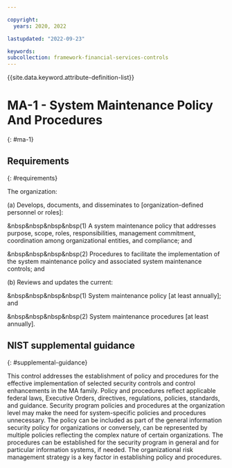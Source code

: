 ```yaml
---

copyright:
  years: 2020, 2022

lastupdated: "2022-09-23"

keywords: 
subcollection: framework-financial-services-controls
---
```


{{site.data.keyword.attribute-definition-list}}

# MA-1 - System Maintenance Policy And Procedures
{: #ma-1}

## Requirements
{: #requirements}

The organization:

(a) Develops, documents, and disseminates to [organization-defined personnel or roles]:

&nbsp&nbsp&nbsp&nbsp(1) A system maintenance policy that addresses purpose, scope, roles, responsibilities, management commitment, coordination among organizational entities, and compliance; and

&nbsp&nbsp&nbsp&nbsp(2) Procedures to facilitate the implementation of the system maintenance policy and associated system maintenance controls; and

(b) Reviews and updates the current:

&nbsp&nbsp&nbsp&nbsp(1) System maintenance policy [at least annually]; and

&nbsp&nbsp&nbsp&nbsp(2) System maintenance procedures [at least annually].

## NIST supplemental guidance
{: #supplemental-guidance}

This control addresses the establishment of policy and procedures for the effective implementation of selected security controls and control enhancements in the MA family. Policy and procedures reflect applicable federal laws, Executive Orders, directives, regulations, policies, standards, and guidance. Security program policies and procedures at the organization level may make the need for system-specific policies and procedures unnecessary. The policy can be included as part of the general information security policy for organizations or conversely, can be represented by multiple policies reflecting the complex nature of certain organizations. The procedures can be established for the security program in general and for particular information systems, if needed. The organizational risk management strategy is a key factor in establishing policy and procedures.


